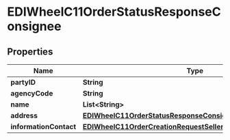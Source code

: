 

# EDIWheelC11OrderStatusResponseConsignee


## Properties

| Name | Type | Description | Notes |
|------------ | ------------- | ------------- | -------------|
|**partyID** | **String** |  |  [optional] |
|**agencyCode** | **String** |  |  [optional] |
|**name** | **List&lt;String&gt;** |  |  [optional] |
|**address** | [**EDIWheelC11OrderStatusResponseConsigneeAddress**](EDIWheelC11OrderStatusResponseConsigneeAddress.md) |  |  [optional] |
|**informationContact** | [**EDIWheelC11OrderCreationRequestSellerPartyInformationContact**](EDIWheelC11OrderCreationRequestSellerPartyInformationContact.md) |  |  [optional] |



